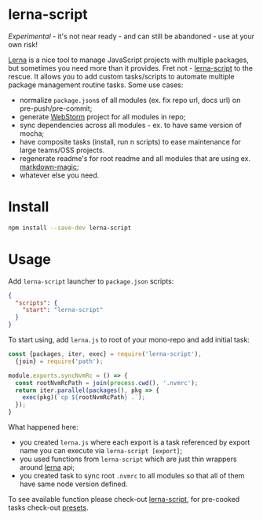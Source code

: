 # lerna-script

*Experimental* - it's not near ready - and can still be abandoned - use at your own risk!

[Lerna](https://lernajs.io/) is a nice tool to manage JavaScript projects with multiple packages, but sometimes you need 
more than it provides. Fret not - [lerna-script](https://www.npmjs.com/package/lerna-script) to the rescue. It allows 
you to add custom tasks/scripts to automate multiple package management routine tasks. Some use cases:
 - normalize `package.json`s of all modules (ex. fix repo url, docs url) on pre-push/pre-commit;
 - generate [WebStorm](https://www.jetbrains.com/webstorm/) project for all modules in repo;
 - sync dependencies across all modules - ex. to have same version of mocha;
 - have composite tasks (install, run n scripts) to ease maintenance for large teams/OSS projects.
 - regenerate readme's for root readme and all modules that are using ex. [markdown-magic](https://github.com/DavidWells/markdown-magic);
 - whatever else you need.
 
 # Install 
 
 ```bash
npm install --save-dev lerna-script
```

# Usage

Add `lerna-script` launcher to `package.json` scripts:

```json
{
  "scripts": {
    "start": "lerna-script"
  }
}
```

To start using, add `lerna.js` to root of your mono-repo and add initial task:

```js
const {packages, iter, exec} = require('lerna-script'),
  {join} = require('path');

module.exports.syncNvmRc = () => {
  const rootNvmRcPath = join(process.cwd(), '.nvmrc'); 
  return iter.parallel(packages(), pkg => {
    exec(pkg)(`cp ${rootNvmRcPath} .`);
  });
}
```

What happened here:
 - you created `lerna.js` where each export is a task referenced by export name you can execute via `lerna-script [export]`;
 - you used functions from `lerna-script` which are just thin wrappers around [lerna](https://github.com/lerna/lerna/) 
 api;
 - you created task to sync root `.nvmrc` to all modules so that all of them have same node version defined.

To see available function please check-out [lerna-script](./lerna-script), for pre-cooked tasks check-out [presets](./presets).